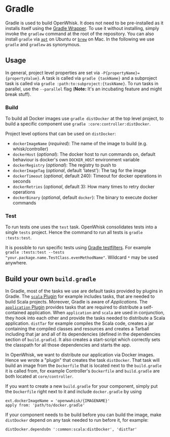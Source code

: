 <!--
#
# Licensed to the Apache Software Foundation (ASF) under one or more
# contributor license agreements.  See the NOTICE file distributed with
# this work for additional information regarding copyright ownership.
# The ASF licenses this file to You under the Apache License, Version 2.0
# (the "License"); you may not use this file except in compliance with
# the License.  You may obtain a copy of the License at
#
#     http://www.apache.org/licenses/LICENSE-2.0
#
# Unless required by applicable law or agreed to in writing, software
# distributed under the License is distributed on an "AS IS" BASIS,
# WITHOUT WARRANTIES OR CONDITIONS OF ANY KIND, either express or implied.
# See the License for the specific language governing permissions and
# limitations under the License.
#
-->

# Gradle

Gradle is used to build OpenWhisk. It does not need to be pre-installed as it installs itself using the [Gradle Wrapper](https://docs.gradle.org/current/userguide/gradle_wrapper.html). To use it without installing, simply invoke the `gradlew` command at the root of the repository. You can also install `gradle` via [`apt`](http://linuxg.net/how-to-install-gradle-2-1-on-ubuntu-14-10-ubuntu-14-04-ubuntu-12-04-and-derivatives/) on Ubuntu or [`brew`](http://www.brewformulas.org/Gradle) on Mac. In the following we use `gradle` and `gradlew` as synonymous.

## Usage

In general, project level properties are set via `-P{propertyName}={propertyValue}`. A task is called via `gradle {taskName}` and a subproject task is called via `gradle :path:to:subproject:{taskName}`. To run tasks in parallel, use the `--parallel` flag (**Note:** It's an incubating feature and might break stuff).

### Build

To build all Docker images use `gradle distDocker` at the top level project, to build a specific component use `gradle :core:controller:distDocker`.

Project level options that can be used on `distDocker`:

- `dockerImageName` (*required*): The name of the image to build (e.g. whisk/controller)
- `dockerHost` (*optional*): The docker host to run commands on, default behaviour is docker's own `DOCKER_HOST` environment variable
- `dockerRegistry` (*optional*): The registry to push to
- `dockerImageTag` (*optional*, default 'latest'): The tag for the image
- `dockerTimeout` (*optional*, default 240): Timeout for docker operations in seconds
- `dockerRetries` (*optional*, default 3): How many times to retry docker operations
- `dockerBinary` (*optional*, default `docker`): The binary to execute docker commands

### Test

To run tests one uses the `test` task. OpenWhisk consolidates tests into a single `tests` project. Hence the command to run all tests is `gradle :tests:test`.

It is possible to run specific tests using [Gradle testfilters](https://docs.gradle.org/current/userguide/java_plugin.html#test_filtering). For example `gradle :tests:test --tests "your.package.name.TestClass.evenMethodName"`. Wildcard `*` may be used anywhere.

## Build your own `build.gradle`
In Gradle, most of the tasks we use are default tasks provided by plugins in Gradle. The [`scala` Plugin](https://docs.gradle.org/current/userguide/scala_plugin.html) for example includes tasks, that are needed to build Scala projects. Moreover, Gradle is aware of *Applications*. The [`application` Plugin](https://docs.gradle.org/current/userguide/application_plugin.html) provides tasks that are required to distribute a self-contained application. When `application` and `scala` are used in conjunction, they hook into each other and provide the tasks needed to distribute a Scala application. `distTar` for example compiles the Scala code, creates a jar containing the compiled classes and resources and creates a Tarball including that jar and all of its dependencies (defined in the dependencies section of `build.gradle`). It also creates a start-script which correctly sets the classpath for all those dependencies and starts the app.

In OpenWhisk, we want to distribute our application via Docker images. Hence we wrote a "plugin" that creates the task `distDocker`. That task will build an image from the `Dockerfile` that is located next to the `build.gradle` it is called from, for example Controller's `Dockerfile` and `build.gradle` are both located at `core/controller`.

If you want to create a new `build.gradle` for your component, simply put the `Dockerfile` right next to it and include `docker.gradle` by using

```
ext.dockerImageName = 'openwwhisk/{IMAGENAME}'
apply from: 'path/to/docker.gradle'
```

If your component needs to be build before you can build the image, make `distDocker` depend on any task needed to run before it, for example:

```
distDocker.dependsOn ':common:scala:distDocker', 'distTar'
```
